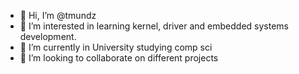 - 👋 Hi, I’m @tmundz
- 👀 I’m interested in learning kernel, driver and embedded systems development.
- 🌱 I’m currently in University studying comp sci
- 💞️ I’m looking to collaborate on different projects

<!---
tmundz/tmundz is a ✨ special ✨ repository because its `README.md` (this file) appears on your GitHub profile.
You can click the Preview link to take a look at your changes.
--->
